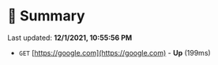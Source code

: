 # 📖 Summary
Last updated: **12/1/2021, 10:55:56 PM**

- `GET` [https://google.com](https://google.com) - **Up** (199ms)
